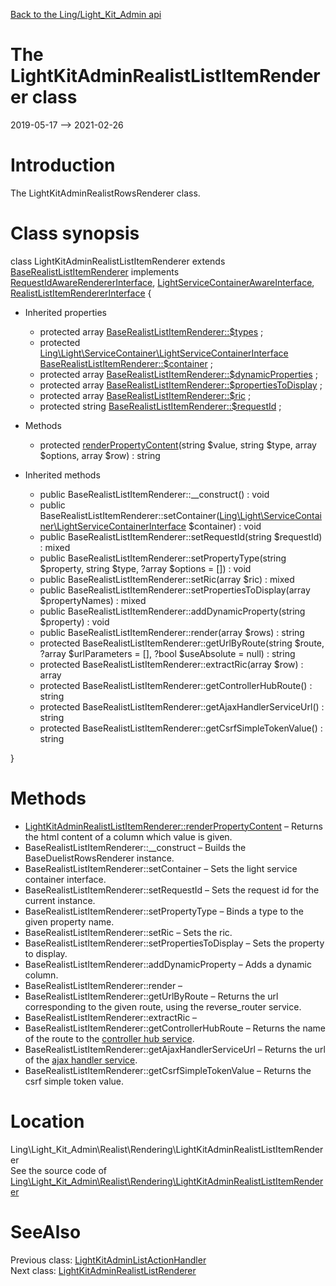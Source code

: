 [Back to the Ling/Light_Kit_Admin api](https://github.com/lingtalfi/Light_Kit_Admin/blob/master/doc/api/Ling/Light_Kit_Admin.md)



The LightKitAdminRealistListItemRenderer class
================
2019-05-17 --> 2021-02-26






Introduction
============

The LightKitAdminRealistRowsRenderer class.



Class synopsis
==============


class <span class="pl-k">LightKitAdminRealistListItemRenderer</span> extends [BaseRealistListItemRenderer](https://github.com/lingtalfi/Light_Realist/blob/master/doc/api/Ling/Light_Realist/Rendering/BaseRealistListItemRenderer.md) implements [RequestIdAwareRendererInterface](https://github.com/lingtalfi/Light_Realist/blob/master/doc/api/Ling/Light_Realist/Rendering/RequestIdAwareRendererInterface.md), [LightServiceContainerAwareInterface](https://github.com/lingtalfi/Light/blob/master/doc/api/Ling/Light/ServiceContainer/LightServiceContainerAwareInterface.md), [RealistListItemRendererInterface](https://github.com/lingtalfi/Light_Realist/blob/master/doc/api/Ling/Light_Realist/Rendering/RealistListItemRendererInterface.md) {

- Inherited properties
    - protected array [BaseRealistListItemRenderer::$types](#property-types) ;
    - protected [Ling\Light\ServiceContainer\LightServiceContainerInterface](https://github.com/lingtalfi/Light/blob/master/doc/api/Ling/Light/ServiceContainer/LightServiceContainerInterface.md) [BaseRealistListItemRenderer::$container](#property-container) ;
    - protected array [BaseRealistListItemRenderer::$dynamicProperties](#property-dynamicProperties) ;
    - protected array [BaseRealistListItemRenderer::$propertiesToDisplay](#property-propertiesToDisplay) ;
    - protected array [BaseRealistListItemRenderer::$ric](#property-ric) ;
    - protected string [BaseRealistListItemRenderer::$requestId](#property-requestId) ;

- Methods
    - protected [renderPropertyContent](https://github.com/lingtalfi/Light_Kit_Admin/blob/master/doc/api/Ling/Light_Kit_Admin/Realist/Rendering/LightKitAdminRealistListItemRenderer/renderPropertyContent.md)(string $value, string $type, array $options, array $row) : string

- Inherited methods
    - public BaseRealistListItemRenderer::__construct() : void
    - public BaseRealistListItemRenderer::setContainer([Ling\Light\ServiceContainer\LightServiceContainerInterface](https://github.com/lingtalfi/Light/blob/master/doc/api/Ling/Light/ServiceContainer/LightServiceContainerInterface.md) $container) : void
    - public BaseRealistListItemRenderer::setRequestId(string $requestId) : mixed
    - public BaseRealistListItemRenderer::setPropertyType(string $property, string $type, ?array $options = []) : void
    - public BaseRealistListItemRenderer::setRic(array $ric) : mixed
    - public BaseRealistListItemRenderer::setPropertiesToDisplay(array $propertyNames) : mixed
    - public BaseRealistListItemRenderer::addDynamicProperty(string $property) : void
    - public BaseRealistListItemRenderer::render(array $rows) : string
    - protected BaseRealistListItemRenderer::getUrlByRoute(string $route, ?array $urlParameters = [], ?bool $useAbsolute = null) : string
    - protected BaseRealistListItemRenderer::extractRic(array $row) : array
    - protected BaseRealistListItemRenderer::getControllerHubRoute() : string
    - protected BaseRealistListItemRenderer::getAjaxHandlerServiceUrl() : string
    - protected BaseRealistListItemRenderer::getCsrfSimpleTokenValue() : string

}






Methods
==============

- [LightKitAdminRealistListItemRenderer::renderPropertyContent](https://github.com/lingtalfi/Light_Kit_Admin/blob/master/doc/api/Ling/Light_Kit_Admin/Realist/Rendering/LightKitAdminRealistListItemRenderer/renderPropertyContent.md) &ndash; Returns the html content of a column which value is given.
- BaseRealistListItemRenderer::__construct &ndash; Builds the BaseDuelistRowsRenderer instance.
- BaseRealistListItemRenderer::setContainer &ndash; Sets the light service container interface.
- BaseRealistListItemRenderer::setRequestId &ndash; Sets the request id for the current instance.
- BaseRealistListItemRenderer::setPropertyType &ndash; Binds a type to the given property name.
- BaseRealistListItemRenderer::setRic &ndash; Sets the ric.
- BaseRealistListItemRenderer::setPropertiesToDisplay &ndash; Sets the property to display.
- BaseRealistListItemRenderer::addDynamicProperty &ndash; Adds a dynamic column.
- BaseRealistListItemRenderer::render &ndash; 
- BaseRealistListItemRenderer::getUrlByRoute &ndash; Returns the url corresponding to the given route, using the reverse_router service.
- BaseRealistListItemRenderer::extractRic &ndash; 
- BaseRealistListItemRenderer::getControllerHubRoute &ndash; Returns the name of the route to the [controller hub service](https://github.com/lingtalfi/Light_ControllerHub).
- BaseRealistListItemRenderer::getAjaxHandlerServiceUrl &ndash; Returns the url of the [ajax handler service](https://github.com/lingtalfi/Light_AjaxHandler).
- BaseRealistListItemRenderer::getCsrfSimpleTokenValue &ndash; Returns the csrf simple token value.





Location
=============
Ling\Light_Kit_Admin\Realist\Rendering\LightKitAdminRealistListItemRenderer<br>
See the source code of [Ling\Light_Kit_Admin\Realist\Rendering\LightKitAdminRealistListItemRenderer](https://github.com/lingtalfi/Light_Kit_Admin/blob/master/Realist/Rendering/LightKitAdminRealistListItemRenderer.php)



SeeAlso
==============
Previous class: [LightKitAdminListActionHandler](https://github.com/lingtalfi/Light_Kit_Admin/blob/master/doc/api/Ling/Light_Kit_Admin/Realist/ListActionHandler/LightKitAdminListActionHandler.md)<br>Next class: [LightKitAdminRealistListRenderer](https://github.com/lingtalfi/Light_Kit_Admin/blob/master/doc/api/Ling/Light_Kit_Admin/Realist/Rendering/LightKitAdminRealistListRenderer.md)<br>
